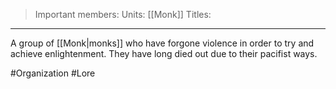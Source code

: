 >Important members: 
>Units: [[Monk]]
>Titles:
---

A group of [[Monk|monks]] who have forgone violence in order to try and achieve enlightenment. They have long died out due to their pacifist ways.

#Organization #Lore